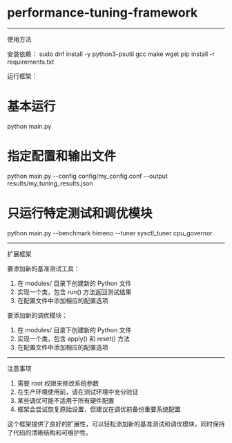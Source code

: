# performance-tuning-framework
--------------------------------------------------------------------
使用方法

安装依赖：
sudo dnf install -y python3-psutil gcc make wget
pip install -r requirements.txt

运行框架：
# 基本运行
python main.py

# 指定配置和输出文件
python main.py --config config/my_config.conf --output results/my_tuning_results.json

# 只运行特定测试和调优模块
python main.py --benchmark himeno --tuner sysctl_tuner cpu_governor

--------------------------------------------------------------------
扩展框架

要添加新的基准测试工具：
1) 在 modules/ 目录下创建新的 Python 文件
2) 实现一个类，包含 run() 方法返回测试结果
3) 在配置文件中添加相应的配置选项

要添加新的调优模块：
1) 在 modules/ 目录下创建新的 Python 文件
2) 实现一个类，包含 apply() 和 reset() 方法
3) 在配置文件中添加相应的配置选项

--------------------------------------------------------------------

注意事项
1) 需要 root 权限来修改系统参数
2) 在生产环境使用前，请在测试环境中充分验证
3) 某些调优可能不适用于所有硬件配置
4) 框架会尝试恢复原始设置，但建议在调优前备份重要系统配置

这个框架提供了良好的扩展性，可以轻松添加新的基准测试和调优模块，同时保持了代码的清晰结构和可维护性。
